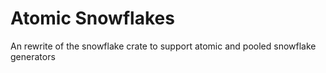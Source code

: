 # Atomic Snowflakes
An rewrite of the snowflake crate to support atomic and pooled snowflake generators
